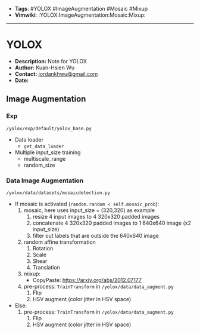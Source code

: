 - __Tags__: #YOLOX #ImageAugmentation #Mosaic #Mixup
- __Vimwiki__: :YOLOX:ImageAugmentation:Mosaic:Mixup:

______________________________________________________________________

# YOLOX

- __Description:__ Note for YOLOX
- __Author:__ Kuan-Hsien Wu
- __Contact:__ jordankhwu@gmail.com
- __Date:__

## Image Augmentation

### Exp

`/yolox/exp/default/yolox_base.py`

- Data loader
  - `get_data_loader`
- Multiple input_size training
  - multiscale_range
  - random_size

### Data Image Augmentation

`/yolox/data/datasets/mosaicdetection.py`

- If mosaic is activated (`random.random < self.mosaic_prob`):
  1. mosaic, here uses input_size = (320,320) as example
     1. resize 4 input images to 4 320x320 padded images
     2. concatenate 4 320x320 padded images to 1 640x640 image (x2 input_size)
     3. filter out labels that are outside the 640x640 image
  2. random affine transformation
     1. Rotation
     2. Scale
     3. Shear
     4. Translation
  3. mixup:
     - CopyPaste: https://arxiv.org/abs/2012.07177
  4. pre-process: `TrainTransform` in `/yolox/data/data_augment.py`
     1. Flip
     2. HSV augment (color jitter in HSV space)
- Else:
  1. pre-process: `TrainTransform` in `/yolox/data/data_augment.py`
     1. Flip
     2. HSV augment (color jitter in HSV space)
